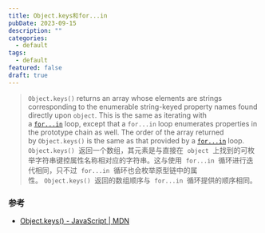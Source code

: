 ```yaml
---
title: Object.keys和for...in
pubDate: 2023-09-15
description: ""
categories:
  - default
tags:
  - default
featured: false
draft: true
---
```


> `Object.keys()` returns an array whose elements are strings corresponding to the enumerable string-keyed property names found directly upon `object`. This is the same as iterating with a [`for...in`](https://developer.mozilla.org/en-US/docs/Web/JavaScript/Reference/Statements/for...in) loop, except that a `for...in` loop enumerates properties in the prototype chain as well. The order of the array returned by `Object.keys()` is the same as that provided by a [`for...in`](https://developer.mozilla.org/en-US/docs/Web/JavaScript/Reference/Statements/for...in) loop.
> `Object.keys()`  返回一个数组，其元素是与直接在  `object`  上找到的可枚举字符串键控属性名称相对应的字符串。这与使用  `for...in`  循环进行迭代相同，只不过  `for...in`  循环也会枚举原型链中的属性。 `Object.keys()`  返回的数组顺序与  `for...in`  循环提供的顺序相同。

### 参考

- [Object.keys() - JavaScript | MDN](https://developer.mozilla.org/en-US/docs/Web/JavaScript/Reference/Global_Objects/Object/keys)
